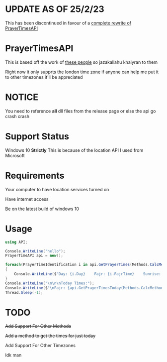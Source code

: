 # UPDATE AS OF 25/2/23

This has been discontinued in favour of a [complete rewrite of PrayerTimesAPI](https://github.com/halal-beef/PrayerTimesAPIV2/)

# PrayerTimesAPI

This is based off the work of [these people](https://github.com/prayertimeresearch) so jazakallahu khaiyran to them

Right now it only supprts the london time zone if anyone can help me put it to other timezones it'll be appreciated

# NOTICE

You need to reference **all** dll files from the release page or else the api go crash crash

# Support Status

Windows 10 **Strictly** This is because of the location API I used from Microsoft

# Requirements

Your computer to have location services turned on

Have internet access

Be on the latest build of windows 10

# Usage

```csharp
using API;

Console.WriteLine("hello");
PrayerTimeAPI api = new();

foreach(PrayerTimeIdentification i in api.GetPrayerTimes(Methods.CalcMethods.Hanafi_general))
{
    Console.WriteLine($"Day: {i.Day}    Fajr: {i.FajrTime}    Sunrise: {i.SunriseTime}    Zuhr: {i.ZuhrTime}    Asr: {i.AsrTime}    Maghrib: {i.MaghribTime}    Isha: {i.IshaTime}");
}
Console.WriteLine("\n\n\nToday Times:");
Console.WriteLine($"\nFajr: {api.GetPrayerTimesToday(Methods.CalcMethods.Hanafi_general).FajrTime}");
Thread.Sleep(-1);
```

# TODO

~~Add Support For Other Methods~~

~~Add a method to get the times for just today~~

Add Support For Other Timezones

Idk man
